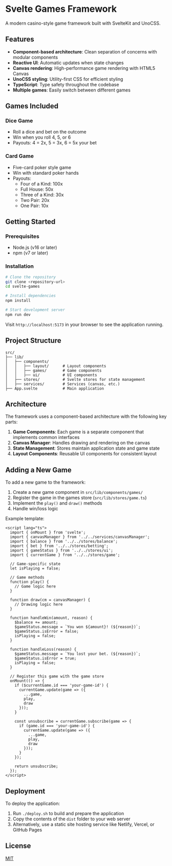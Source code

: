 # Svelte Games Framework

A modern casino-style game framework built with SvelteKit and UnoCSS.

## Features

- **Component-based architecture**: Clean separation of concerns with modular components
- **Reactive UI**: Automatic updates when state changes
- **Canvas rendering**: High-performance game rendering with HTML5 Canvas
- **UnoCSS styling**: Utility-first CSS for efficient styling
- **TypeScript**: Type safety throughout the codebase
- **Multiple games**: Easily switch between different games

## Games Included

### Dice Game
- Roll a dice and bet on the outcome
- Win when you roll 4, 5, or 6
- Payouts: 4 = 2x, 5 = 3x, 6 = 5x your bet

### Card Game
- Five-card poker style game
- Win with standard poker hands
- Payouts:
  - Four of a Kind: 100x
  - Full House: 50x
  - Three of a Kind: 30x
  - Two Pair: 20x
  - One Pair: 10x

## Getting Started

### Prerequisites
- Node.js (v16 or later)
- npm (v7 or later)

### Installation

```bash
# Clone the repository
git clone <repository-url>
cd svelte-games

# Install dependencies
npm install

# Start development server
npm run dev
```

Visit `http://localhost:5173` in your browser to see the application running.

## Project Structure

```
src/
├── lib/
│   ├── components/
│   │   ├── layout/      # Layout components
│   │   ├── games/       # Game components
│   │   ├── ui/          # UI components
│   ├── stores/          # Svelte stores for state management
│   ├── services/        # Services (canvas, etc.)
├── App.svelte           # Main application
```

## Architecture

The framework uses a component-based architecture with the following key parts:

1. **Game Components**: Each game is a separate component that implements common interfaces
2. **Canvas Manager**: Handles drawing and rendering on the canvas
3. **State Management**: Stores maintain application state and game state
4. **Layout Components**: Reusable UI components for consistent layout

## Adding a New Game

To add a new game to the framework:

1. Create a new game component in `src/lib/components/games/`
2. Register the game in the games store (`src/lib/stores/game.ts`)
3. Implement the `play()` and `draw()` methods
4. Handle win/loss logic

Example template:

```svelte
<script lang="ts">
  import { onMount } from 'svelte';
  import { canvasManager } from '../../services/canvasManager';
  import { balance } from '../../stores/balance';
  import { bet } from '../../stores/betting';
  import { gameStatus } from '../../stores/ui';
  import { currentGame } from '../../stores/game';
  
  // Game-specific state
  let isPlaying = false;
  
  // Game methods
  function play() {
    // Game logic here
  }
  
  function draw(cm = canvasManager) {
    // Drawing logic here
  }
  
  function handleWin(amount, reason) {
    $balance += amount;
    $gameStatus.message = `You won ${amount}! (${reason})`;
    $gameStatus.isError = false;
    isPlaying = false;
  }
  
  function handleLoss(reason) {
    $gameStatus.message = `You lost your bet. (${reason})`;
    $gameStatus.isError = true;
    isPlaying = false;
  }
  
  // Register this game with the game store
  onMount(() => {
    if ($currentGame.id === 'your-game-id') {
      currentGame.update(game => ({
        ...game,
        play,
        draw
      }));
    }
    
    const unsubscribe = currentGame.subscribe(game => {
      if (game.id === 'your-game-id') {
        currentGame.update(game => ({
          ...game,
          play,
          draw
        }));
      }
    });
    
    return unsubscribe;
  });
</script>
```

## Deployment

To deploy the application:

1. Run `./deploy.sh` to build and prepare the application
2. Copy the contents of the `dist` folder to your web server
3. Alternatively, use a static site hosting service like Netlify, Vercel, or GitHub Pages

## License

[MIT](LICENSE)